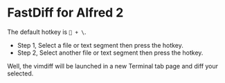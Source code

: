 FastDiff for Alfred 2
===============

The default hotkey is ` + \`. 

* Step 1, Select a file or text segment then press the hotkey.
* Step 2, Select another file or text segment then press the hotkey.

Well, the vimdiff will be launched in a new Terminal tab page and diff your selected.
